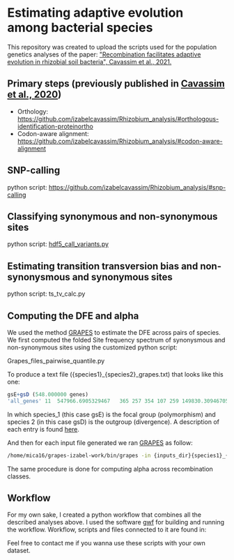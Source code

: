 # Estimating adaptive evolution among bacterial species 
This repository was created to upload the scripts used for the population genetics analyses of the paper:
["Recombination facilitates adaptive evolution in rhizobial soil bacteria", Cavassim et al., 2021.](https://doi.org/10.1101/2021.01.20.427438)


## Primary steps (previously published in [Cavassim et al., 2020](https://www.microbiologyresearch.org/content/journal/mgen/10.1099/mgen.0.000351))
* Orthology: https://github.com/izabelcavassim/Rhizobium_analysis/#orthologous-identification-proteinortho
* Codon-aware alignment: https://github.com/izabelcavassim/Rhizobium_analysis/#codon-aware-alignment

## SNP-calling
python script: https://github.com/izabelcavassim/Rhizobium_analysis/#snp-calling

## Classifying synonymous and non-synonymous sites 

python script: [hdf5_call_variants.py](https://github.com/izabelcavassim/Popgen_bacteria/blob/master/scripts/hdf5_call_variants.py)

Estimating transition transversion bias and non-synonysmous and synonymous sites
-----------------------
python script: ts_tv_calc.py


Computing the DFE and alpha
-----------------------
We used the method [GRAPES](https://github.com/BioPP/grapes) to estimate the DFE across pairs of species. 
We first computed the folded Site frequency spectrum of synonysmous and non-synonymous sites using the customized python script:

Grapes_files_pairwise_quantile.py

To produce a text file ({species1}_{species2}_grapes.txt) that looks like this one:

``` R
gsE+gsD (548.000000 genes)
'all_genes'	11	547966.6905329467	365	257	354	107	259	149830.30946705345	2698	2220	2469	1062	1952	547966.6905329467	963	149830.30946705345	8810
```
In which species_1 (this case gsE) is the focal group (polymorphism) and species 2 (in this case gsD) is the outgroup (divergence). 
A description of each entry is found [here](https://github.com/BioPP/grapes#example-input-files-for-grapes). 

And then for each input file generated we ran [GRAPES](https://github.com/BioPP/grapes) as follow:

``` bash
/home/mica16/grapes-izabel-work/bin/grapes -in {inputs_dir}{species1}_{species2}_grapes.txt -out {results_dir}{species1}_{species2}_grapes_output.txt -nb_rand_start 20 -model all
```
The same procedure is done for computing alpha across recombination classes. 

Workflow
-----------------------
For my own sake, I created a python workflow that combines all the described analyses above. I used the software [gwf](https://gwf.app/) for building and running the workflow.
Workflow, scripts and files connected to it are found in: 

Feel free to contact me if you wanna use these scripts with your own dataset. 
